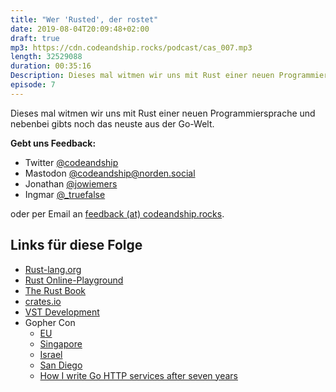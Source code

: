 ```yaml
---
title: "Wer 'Rusted', der rostet"
date: 2019-08-04T20:09:48+02:00
draft: true
mp3: https://cdn.codeandship.rocks/podcast/cas_007.mp3
length: 32529088
duration: 00:35:16
Description: Dieses mal witmen wir uns mit Rust einer neuen Programmiersprache und nebenbei gibts noch das neuste aus der Go-Welt.
episode: 7
---
```


Dieses mal witmen wir uns mit Rust einer neuen Programmiersprache und nebenbei gibts noch das neuste aus der Go-Welt.

**Gebt uns Feedback:**

- Twitter [@codeandship][1]
- Mastodon [@codeandship@norden.social][5]
- Jonathan [@jowiemers][2]
- Ingmar [@_truefalse][3]
 
oder per Email an [feedback (at) codeandship.rocks][4].

[1]: https://twitter.com/codeandship
[2]: https://twitter.com/jowiemers
[3]: https://twitter.com/_truefalse
[4]: mailto:feedback@codeandship.rocks
[5]: https://norden.social/users/codeandship

## Links für diese Folge

- [Rust-lang.org](https://www.rust-lang.org/)
- [Rust Online-Playground](https://play.rust-lang.org/)
- [The Rust Book](https://doc.rust-lang.org/book/)
- [crates.io](https://crates.io)
- [VST Development](https://www.seventeencups.net/posts/writing-an-audio-plugin-in-rust/)
- Gopher Con
    - [EU](https://www.youtube.com/channel/UCxm3-iHEMy7IkU0_gwDVGAQ)
    - [Singapore](https://www.youtube.com/channel/UCazkIMpjghmT8fugD1WF_DQ/videos)
    - [Israel](https://www.youtube.com/channel/UCV_ox3kVvV5HrUz4JOuZpdQ/videos)
    - [San Diego](https://www.youtube.com/channel/UCx9QVEApa5BKLw9r8cnOFEA)
    - [How I write Go HTTP services after seven years](https://www.youtube.com/watch?v=8TLiGHJTlig&amp;t=1s)
